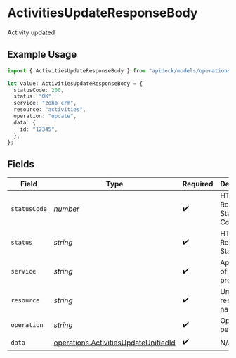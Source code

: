# ActivitiesUpdateResponseBody

Activity updated

## Example Usage

```typescript
import { ActivitiesUpdateResponseBody } from "apideck/models/operations";

let value: ActivitiesUpdateResponseBody = {
  statusCode: 200,
  status: "OK",
  service: "zoho-crm",
  resource: "activities",
  operation: "update",
  data: {
    id: "12345",
  },
};
```

## Fields

| Field                                                                                        | Type                                                                                         | Required                                                                                     | Description                                                                                  | Example                                                                                      |
| -------------------------------------------------------------------------------------------- | -------------------------------------------------------------------------------------------- | -------------------------------------------------------------------------------------------- | -------------------------------------------------------------------------------------------- | -------------------------------------------------------------------------------------------- |
| `statusCode`                                                                                 | *number*                                                                                     | :heavy_check_mark:                                                                           | HTTP Response Status Code                                                                    | 200                                                                                          |
| `status`                                                                                     | *string*                                                                                     | :heavy_check_mark:                                                                           | HTTP Response Status                                                                         | OK                                                                                           |
| `service`                                                                                    | *string*                                                                                     | :heavy_check_mark:                                                                           | Apideck ID of service provider                                                               | zoho-crm                                                                                     |
| `resource`                                                                                   | *string*                                                                                     | :heavy_check_mark:                                                                           | Unified API resource name                                                                    | activities                                                                                   |
| `operation`                                                                                  | *string*                                                                                     | :heavy_check_mark:                                                                           | Operation performed                                                                          | update                                                                                       |
| `data`                                                                                       | [operations.ActivitiesUpdateUnifiedId](../../models/operations/activitiesupdateunifiedid.md) | :heavy_check_mark:                                                                           | N/A                                                                                          |                                                                                              |